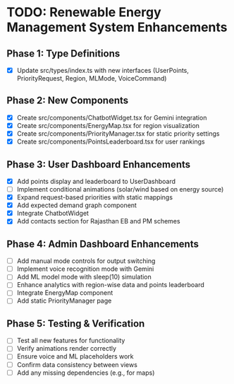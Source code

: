 # TODO: Renewable Energy Management System Enhancements

## Phase 1: Type Definitions
- [x] Update src/types/index.ts with new interfaces (UserPoints, PriorityRequest, Region, MLMode, VoiceCommand)

## Phase 2: New Components
- [x] Create src/components/ChatbotWidget.tsx for Gemini integration
- [x] Create src/components/EnergyMap.tsx for region visualization
- [x] Create src/components/PriorityManager.tsx for static priority settings
- [x] Create src/components/PointsLeaderboard.tsx for user rankings

## Phase 3: User Dashboard Enhancements
- [x] Add points display and leaderboard to UserDashboard
- [ ] Implement conditional animations (solar/wind based on energy source)
- [x] Expand request-based priorities with static mappings
- [x] Add expected demand graph component
- [x] Integrate ChatbotWidget
- [x] Add contacts section for Rajasthan EB and PM schemes

## Phase 4: Admin Dashboard Enhancements
- [ ] Add manual mode controls for output switching
- [ ] Implement voice recognition mode with Gemini
- [ ] Add ML model mode with sleep(10) simulation
- [ ] Enhance analytics with region-wise data and points leaderboard
- [ ] Integrate EnergyMap component
- [ ] Add static PriorityManager page

## Phase 5: Testing & Verification
- [ ] Test all new features for functionality
- [ ] Verify animations render correctly
- [ ] Ensure voice and ML placeholders work
- [ ] Confirm data consistency between views
- [ ] Add any missing dependencies (e.g., for maps)
